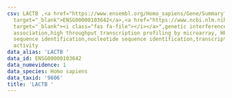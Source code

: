 ```yaml
---
csv: LACTB ,<a href="https://www.ensembl.org/Homo_sapiens/Gene/Summary?db=core;g=ENSG00000103642"
  target="_blank">ENSG00000103642</a>,<a href="https://www.ncbi.nlm.nih.gov/pubmed/28369544"
  target="_blank"><i class="fas fa-file"></i></a>",genetic interference,functional
  association,high throughput transcription profiling by microarray, HF73 cells,nucleotide
  sequence identification,nucleotide sequence identification,transcriptional regulation,up-regulates
  activity
data_alias: 'LACTB '
data_id: ENSG00000103642
data_numevidence: 1
data_species: Homo sapiens
data_taxid: '9606'
title: 'LACTB '
---
```

